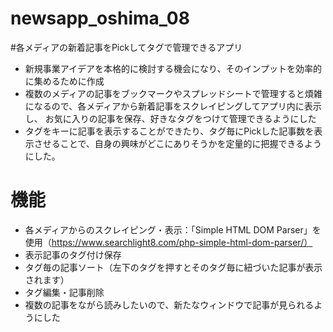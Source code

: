 # newsapp_oshima_08

#各メディアの新着記事をPickしてタグで管理できるアプリ
- 新規事業アイデアを本格的に検討する機会になり、そのインプットを効率的に集めるために作成
- 複数のメディアの記事をブックマークやスプレッドシートで管理すると煩雑になるので、各メディアから新着記事をスクレイピングしてアプリ内に表示し、
  お気に入りの記事を保存、好きなタグをつけて管理できるようにした
- タグをキーに記事を表示することができたり、タグ毎にPickした記事数を表示させることで、自身の興味がどこにありそうかを定量的に把握できるようにした。
 
# 機能
- 各メディアからのスクレイピング・表示：「Simple HTML DOM Parser」を使用（https://www.searchlight8.com/php-simple-html-dom-parser/）
- 表示記事のタグ付け保存
- タグ毎の記事ソート（左下のタグを押すとそのタグ毎に紐づいた記事が表示されます）
- タグ編集・記事削除
- 複数の記事をながら読みしたいので、新たなウィンドウで記事が見られるようにした
